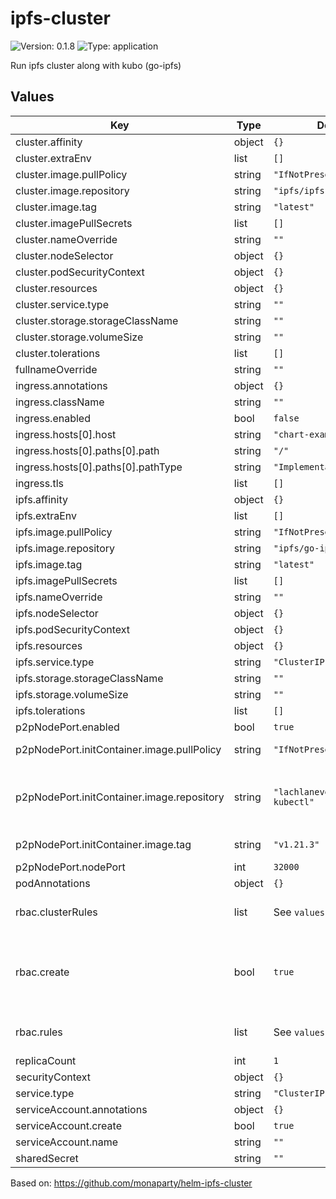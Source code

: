 # ipfs-cluster

![Version: 0.1.8](https://img.shields.io/badge/Version-0.1.8-informational?style=flat-square) ![Type: application](https://img.shields.io/badge/Type-application-informational?style=flat-square)

Run ipfs cluster along with kubo (go-ipfs)

## Values

| Key | Type | Default | Description |
|-----|------|---------|-------------|
| cluster.affinity | object | `{}` |  |
| cluster.extraEnv | list | `[]` |  |
| cluster.image.pullPolicy | string | `"IfNotPresent"` |  |
| cluster.image.repository | string | `"ipfs/ipfs-cluster"` |  |
| cluster.image.tag | string | `"latest"` |  |
| cluster.imagePullSecrets | list | `[]` |  |
| cluster.nameOverride | string | `""` |  |
| cluster.nodeSelector | object | `{}` |  |
| cluster.podSecurityContext | object | `{}` |  |
| cluster.resources | object | `{}` |  |
| cluster.service.type | string | `""` |  |
| cluster.storage.storageClassName | string | `""` |  |
| cluster.storage.volumeSize | string | `""` |  |
| cluster.tolerations | list | `[]` |  |
| fullnameOverride | string | `""` |  |
| ingress.annotations | object | `{}` |  |
| ingress.className | string | `""` |  |
| ingress.enabled | bool | `false` |  |
| ingress.hosts[0].host | string | `"chart-example.local"` |  |
| ingress.hosts[0].paths[0].path | string | `"/"` |  |
| ingress.hosts[0].paths[0].pathType | string | `"ImplementationSpecific"` |  |
| ingress.tls | list | `[]` |  |
| ipfs.affinity | object | `{}` |  |
| ipfs.extraEnv | list | `[]` |  |
| ipfs.image.pullPolicy | string | `"IfNotPresent"` |  |
| ipfs.image.repository | string | `"ipfs/go-ipfs"` |  |
| ipfs.image.tag | string | `"latest"` |  |
| ipfs.imagePullSecrets | list | `[]` |  |
| ipfs.nameOverride | string | `""` |  |
| ipfs.nodeSelector | object | `{}` |  |
| ipfs.podSecurityContext | object | `{}` |  |
| ipfs.resources | object | `{}` |  |
| ipfs.service.type | string | `"ClusterIP"` |  |
| ipfs.storage.storageClassName | string | `""` |  |
| ipfs.storage.volumeSize | string | `""` |  |
| ipfs.tolerations | list | `[]` |  |
| p2pNodePort.enabled | bool | `true` |  |
| p2pNodePort.initContainer.image.pullPolicy | string | `"IfNotPresent"` | Container pull policy |
| p2pNodePort.initContainer.image.repository | string | `"lachlanevenson/k8s-kubectl"` | Container image to fetch nodeport information |
| p2pNodePort.initContainer.image.tag | string | `"v1.21.3"` | Container tag |
| p2pNodePort.nodePort | int | `32000` |  |
| podAnnotations | object | `{}` |  |
| rbac.clusterRules | list | See `values.yaml` | Required ClusterRole rules |
| rbac.create | bool | `true` | Specifies whether RBAC resources are to be created |
| rbac.rules | list | See `values.yaml` | Required ClusterRole rules |
| replicaCount | int | `1` |  |
| securityContext | object | `{}` |  |
| service.type | string | `"ClusterIP"` |  |
| serviceAccount.annotations | object | `{}` |  |
| serviceAccount.create | bool | `true` |  |
| serviceAccount.name | string | `""` |  |
| sharedSecret | string | `""` |  |

Based on: https://github.com/monaparty/helm-ipfs-cluster
